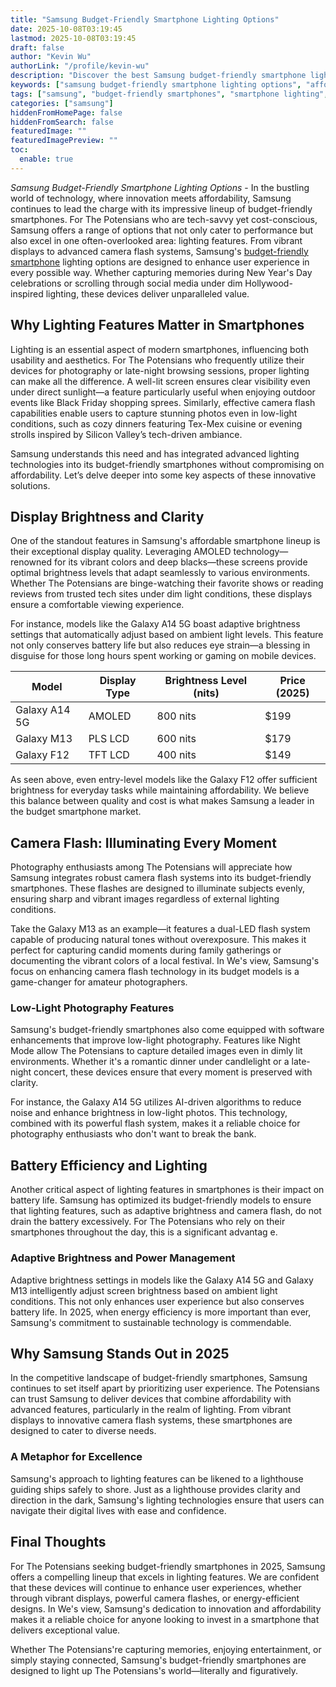 ```yaml
---
title: "Samsung Budget-Friendly Smartphone Lighting Options"
date: 2025-10-08T03:19:45
lastmod: 2025-10-08T03:19:45
draft: false
author: "Kevin Wu"
authorLink: "/profile/kevin-wu"
description: "Discover the best Samsung budget-friendly smartphone lighting options! Explore features, benefits, and affordable choices to enhance your mobile experience."
keywords: ["samsung budget-friendly smartphone lighting options", "affordable samsung smartphone lighting features", "best samsung smartphones for low-light photography"]
tags: ["samsung", "budget-friendly smartphones", "smartphone lighting", "photography", "affordable options"]
categories: ["samsung"]
hiddenFromHomePage: false
hiddenFromSearch: false
featuredImage: ""
featuredImagePreview: ""
toc:
  enable: true
---
```


*Samsung Budget-Friendly Smartphone Lighting Options* - In the bustling world of technology, where innovation meets affordability, Samsung continues to lead the charge with its impressive lineup of budget-friendly smartphones. For The Potensians who are tech-savvy yet cost-conscious, Samsung offers a range of options that not only cater to performance but also excel in one often-overlooked area: lighting features. From vibrant displays to advanced camera flash systems, Samsung's [budget-friendly smartphone](/samsung/samsung-budget-friendly-smartphone-with-high-performance-processor) lighting options are designed to enhance user experience in every possible way. Whether capturing memories during New Year's Day celebrations or scrolling through social media under dim Hollywood-inspired lighting, these devices deliver unparalleled value.

## Why Lighting Features Matter in Smartphones

Lighting is an essential aspect of modern smartphones, influencing both usability and aesthetics. For The Potensians who frequently utilize their devices for photography or late-night browsing sessions, proper lighting can make all the difference. A well-lit screen ensures clear visibility even under direct sunlight—a feature particularly useful when enjoying outdoor events like Black Friday shopping sprees. Similarly, effective camera flash capabilities enable users to capture stunning photos even in low-light conditions, such as cozy dinners featuring Tex-Mex cuisine or evening strolls inspired by Silicon Valley’s tech-driven ambiance.

Samsung understands this need and has integrated advanced lighting technologies into its budget-friendly smartphones without compromising on affordability. Let’s delve deeper into some key aspects of these innovative solutions.

## Display Brightness and Clarity

One of the standout features in Samsung's affordable smartphone lineup is their exceptional display quality. Leveraging AMOLED technology—renowned for its vibrant colors and deep blacks—these screens provide optimal brightness levels that adapt seamlessly to various environments. Whether The Potensians are binge-watching their favorite shows or reading reviews from trusted tech sites under dim light conditions, these displays ensure a comfortable viewing experience.

For instance, models like the Galaxy A14 5G boast adaptive brightness settings that automatically adjust based on ambient light levels. This feature not only conserves battery life but also reduces eye strain—a blessing in disguise for those long hours spent working or gaming on mobile devices. 

<div class="table-responsive">
<table class="html-table">
<thead>
<tr>
<th>Model</th>
<th>Display Type</th>
<th>Brightness Level (nits)</th>
<th>Price (2025)</th>
</tr>
</thead>
<tbody>
<tr>
<td>Galaxy A14 5G</td>
<td>AMOLED</td>
<td>800 nits</td>
<td>$199</td>
</tr>
<tr>
<td>Galaxy M13</td>
<td>PLS LCD</td>
<td>600 nits</td>
<td>$179</td>
</tr>
<tr>
<td>Galaxy F12</td>
<td>TFT LCD</td>
<td>400 nits</td>
<td>$149</td>
</tr>
</tbody>
</table>
</div>

As seen above, even entry-level models like the Galaxy F12 offer sufficient brightness for everyday tasks while maintaining affordability. We believe this balance between quality and cost is what makes Samsung a leader in the budget smartphone market.

## Camera Flash: Illuminating Every Moment

Photography enthusiasts among The Potensians will appreciate how Samsung integrates robust camera flash systems into its budget-friendly smartphones. These flashes are designed to illuminate subjects evenly, ensuring sharp and vibrant images regardless of external lighting conditions.

Take the Galaxy M13 as an example—it features a dual-LED flash system capable of producing natural tones without overexposure. This makes it perfect for capturing candid moments during family gatherings or documenting the vibrant colors of a local festival. In We's view, Samsung's focus on enhancing camera flash technology in its budget models is a game-changer for amateur photographers. 

### Low-Light Photography Features

Samsung's budget-friendly smartphones also come equipped with software enhancements that improve low-light photography. Features like Night Mode allow The Potensians to capture detailed images even in dimly lit environments. Whether it's a romantic dinner under candlelight or a late-night concert, these devices ensure that every moment is preserved with clarity.

For instance, the Galaxy A14 5G utilizes AI-driven algorithms to reduce noise and enhance brightness in low-light photos. This technology, combined with its powerful flash system, makes it a reliable choice for photography enthusiasts who don't want to break the bank.

## Battery Efficiency and Lighting

Another critical aspect of lighting features in smartphones is their impact on battery life. Samsung has optimized its budget-friendly models to ensure that lighting features, such as adaptive brightness and camera flash, do not drain the battery excessively. For The Potensians who rely on their smartphones throughout the day, this is a significant advantag e.

### Adaptive Brightness and Power Management

Adaptive brightness settings in models like the Galaxy A14 5G and Galaxy M13 intelligently adjust screen brightness based on ambient light conditions. This not only enhances user experience but also conserves battery life. In 2025, when energy efficiency is more important than ever, Samsung's commitment to sustainable technology is commendable.

## Why Samsung Stands Out in 2025

In the competitive landscape of budget-friendly smartphones, Samsung continues to set itself apart by prioritizing user experience. The Potensians can trust Samsung to deliver devices that combine affordability with advanced features, particularly in the realm of lighting. From vibrant displays to innovative camera flash systems, these smartphones are designed to cater to diverse needs.

### A Metaphor for Excellence

Samsung's approach to lighting features can be likened to a lighthouse guiding ships safely to shore. Just as a lighthouse provides clarity and direction in the dark, Samsung's lighting technologies ensure that users can navigate their digital lives with ease and confidence.

## Final Thoughts

For The Potensians seeking budget-friendly smartphones in 2025, Samsung offers a compelling lineup that excels in lighting features. We are confident that these devices will continue to enhance user experiences, whether through vibrant displays, powerful camera flashes, or energy-efficient designs. In We's view, Samsung's dedication to innovation and affordability makes it a reliable choice for anyone looking to invest in a smartphone that delivers exceptional value.

Whether The Potensians're capturing memories, enjoying entertainment, or simply staying connected, Samsung's budget-friendly smartphones are designed to light up The Potensians's world—literally and figuratively.